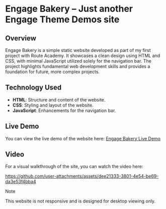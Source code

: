 # Engage Bakery – Just another Engage Theme Demos site

## Overview

Engage Bakery is a simple static website developed as part of my first project with Route Academy. It showcases a clean design using HTML and CSS, with minimal JavaScript utilized solely for the navigation bar. The project highlights fundamental web development skills and provides a foundation for future, more complex projects.

## Technology Used

- **HTML**: Structure and content of the website.
- **CSS**: Styling and layout of the website.
- **JavaScript**: Enhancements for the navigation bar.

## Live Demo

You can view the live demo of the website here: [Engage Bakery Live Demo](https://engage-bakery-1d2f01ymh-k7413ds433ds-projects.vercel.app/)

## Video

For a visual walkthrough of the site, you can watch the video here:

https://github.com/user-attachments/assets/dee21333-3801-4e54-be69-da3e53f4bba4

> [!NOTE]
> This website is not responsive and is designed for desktop viewing only.

